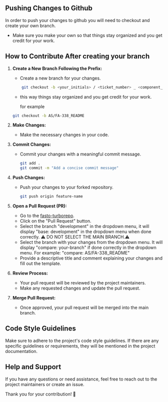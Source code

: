 ## Pushing Changes to Github

In order to push your changes to github you will need to checkout and create your own branch.

-   Make sure you make your own so that things stay organized and you get credit for your work.

## How to Contribute After creating your branch

1. **Create a New Branch Following the Prefix:**

    - Create a new branch for your changes.

    ```bash
        git checkout -b <your_initials> / <ticket_number> _ <component_you_are_working_on>
    ```

    - this way things stay organized and you get credit for your work.

        for example

    ```bash
    git checkout -b AS/FA-338_README
    ```

2. **Make Changes:**

    - Make the necessary changes in your code.

3. **Commit Changes:**

    - Commit your changes with a meaningful commit message.
        ```bash
        git add .
        git commit -m "Add a concise commit message"
        ```

4. **Push Changes:**

    - Push your changes to your forked repository.
        ```bash
        git push origin feature-name
        ```

5. **Open a Pull Request (PR):**

    - Go to the [fasto-turborepo](https://github.com/Fasto-App/fasto-turborepo).
    - Click on the "Pull Request" button.
    - Select the branch "development" in the dropdown menu, it will display "base: development" in the dropdown menu when done correctly. ⚠️ DO NOT SELECT THE MAIN BRANCH.⚠️
    - Select the branch with your changes from the dropdown menu. It will display "compare: your-branch" if done correctly in the dropdown menu. For example: "compare: AS/FA-338_README"
    - Provide a descriptive title and comment explaining your changes and fill out the template.

6. **Review Process:**

    - Your pull request will be reviewed by the project maintainers.
    - Make any requested changes and update the pull request.

7. **Merge Pull Request:**
    - Once approved, your pull request will be merged into the main branch.

## Code Style Guidelines

Make sure to adhere to the project's code style guidelines. If there are any specific guidelines or requirements, they will be mentioned in the project documentation.

## Help and Support

If you have any questions or need assistance, feel free to reach out to the project maintainers or create an issue.

Thank you for your contribution! 🚀
